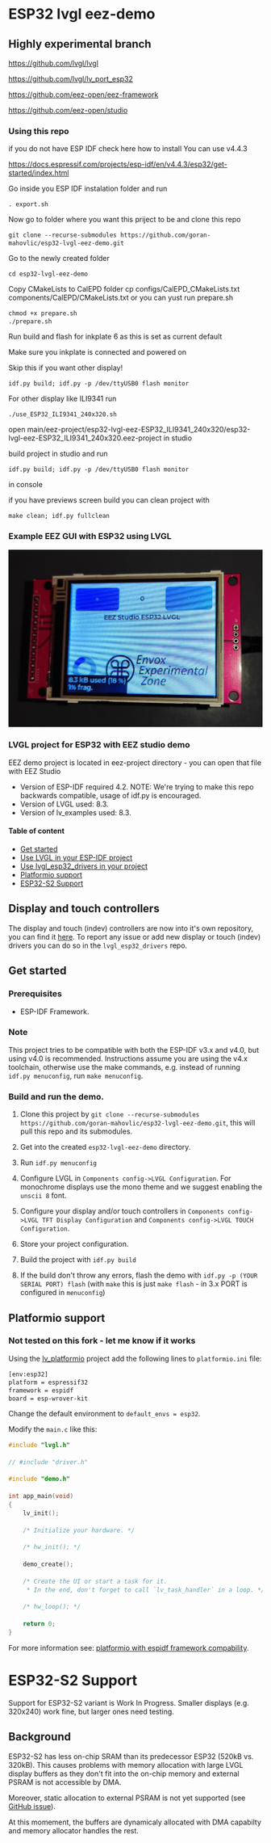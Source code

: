 # ESP32 lvgl eez-demo

## Highly experimental branch

https://github.com/lvgl/lvgl

https://github.com/lvgl/lv_port_esp32

https://github.com/eez-open/eez-framework

https://github.com/eez-open/studio

### Using this repo


if you do not have ESP IDF check here how to install
You can use v4.4.3 

https://docs.espressif.com/projects/esp-idf/en/v4.4.3/esp32/get-started/index.html

Go inside you ESP IDF instalation folder and run 

```
. export.sh
```

Now go to folder where you want this priject to be and clone this repo

```
git clone --recurse-submodules https://github.com/goran-mahovlic/esp32-lvgl-eez-demo.git
```

Go to the newly created folder

```
cd esp32-lvgl-eez-demo
```

Copy CMakeLists to CalEPD folder
cp configs/CalEPD_CMakeLists.txt components/CalEPD/CMakeLists.txt 
or you can yust run prepare.sh

```
chmod +x prepare.sh
./prepare.sh
```

Run build and flash for inkplate 6 as this is set as current default

Make sure you inkplate is connected and powered on

Skip this if you want other display!

```
idf.py build; idf.py -p /dev/ttyUSB0 flash monitor
```

For other display like ILI9341 run 

```
./use_ESP32_ILI9341_240x320.sh
```

open main/eez-project/esp32-lvgl-eez-ESP32_ILI9341_240x320/esp32-lvgl-eez-ESP32_ILI9341_240x320.eez-project in studio

build project in studio and run

```
idf.py build; idf.py -p /dev/ttyUSB0 flash monitor
```

in console

if you have previews screen build you can clean project with 

```
make clean; idf.py fullclean
```

### Example EEZ GUI with ESP32 using LVGL

![Example EEZ GUI with ESP32 using LVGL](images/eez_lvgl.jpg)

### LVGL project for ESP32 with EEZ studio demo

EEZ demo project is located in eez-project directory - you can open that file with EEZ Studio

- Version of ESP-IDF required 4.2. NOTE: We're trying to make this repo backwards compatible, usage of idf.py is encouraged.
- Version of LVGL used: 8.3.
- Version of lv_examples used: 8.3.

#### Table of content
- [Get started](#get-started)
- [Use LVGL in your ESP-IDF project](#use-lvgl-in-your-esp-idf-project)
- [Use lvgl_esp32_drivers in your project](#use-lvgl_esp32_drivers-in-your-project)
- [Platformio support](#platformio-support)
- [ESP32-S2 Support](#esp32-s2-support)

## Display and touch controllers

The display and touch (indev) controllers are now into it's own repository, you can find it [here](https://github.com/lvgl/lvgl_esp32_drivers).
To report any issue or add new display or touch (indev) drivers you can do so in the `lvgl_esp32_drivers` repo.

## Get started

### Prerequisites

- ESP-IDF Framework.

### Note

This project tries to be compatible with both the ESP-IDF v3.x and v4.0, but using v4.0 is recommended.
Instructions assume you are using the v4.x toolchain, otherwise use the make commands, e.g. instead of running `idf.py menuconfig`, run `make menuconfig`.

### Build and run the demo.

1. Clone this project by `git clone --recurse-submodules https://github.com/goran-mahovlic/esp32-lvgl-eez-demo.git`, this will pull this repo and its submodules.

2. Get into the created `esp32-lvgl-eez-demo` directory.

3. Run `idf.py menuconfig`

4. Configure LVGL in `Components config->LVGL Configuration`. For monochrome displays use the mono theme and we suggest enabling the `unscii 8` font.

5. Configure your display and/or touch controllers in `Components config->LVGL TFT Display Configuration` and `Components config->LVGL TOUCH Configuration`.

6. Store your project configuration.

7. Build the project with `idf.py build`

8. If the build don't throw any errors, flash the demo with `idf.py -p (YOUR SERIAL PORT) flash` (with `make` this is just `make flash` - in 3.x PORT is configured in `menuconfig`)

## Platformio support

### Not tested on this fork - let me know if it works

Using the [lv_platformio](https://github.com/lvgl/lv_platformio) project add the following lines to `platformio.ini` file:

```
[env:esp32]
platform = espressif32
framework = espidf
board = esp-wrover-kit
```

Change the default environment to `default_envs = esp32`.

Modify the `main.c` like this:

```c
#include "lvgl.h"

// #include "driver.h"

#include "demo.h"

int app_main(void)
{
    lv_init();

    /* Initialize your hardware. */
    
    /* hw_init(); */

    demo_create();

    /* Create the UI or start a task for it.
     * In the end, don't forget to call `lv_task_handler` in a loop. */

    /* hw_loop(); */

    return 0;
}
```

For more information see: [platformio with espidf framework compability](https://github.com/lvgl/lv_port_esp32/issues/168).

# ESP32-S2 Support

Support for ESP32-S2 variant is Work In Progress.
Smaller displays (e.g. 320x240) work fine, but larger ones need testing.

## Background

ESP32-S2 has less on-chip SRAM than its predecessor ESP32 (520kB vs. 320kB).
This causes problems with memory allocation with large LVGL display buffers as they don't fit into the on-chip memory
and external PSRAM is not accessible by DMA.

Moreover, static allocation to external PSRAM is not yet supported
(see [GitHub issue](https://github.com/espressif/esp-idf/issues/6162)).

At this momement, the buffers are dynamicaly allocated with DMA capabilty and memory allocator handles the rest.
